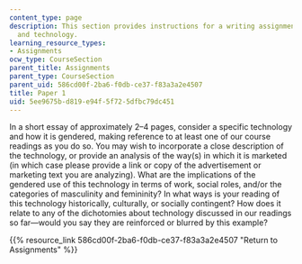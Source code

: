 ```yaml
---
content_type: page
description: This section provides instructions for a writing assignment on gender
  and technology.
learning_resource_types:
- Assignments
ocw_type: CourseSection
parent_title: Assignments
parent_type: CourseSection
parent_uid: 586cd00f-2ba6-f0db-ce37-f83a3a2e4507
title: Paper 1
uid: 5ee9675b-d819-e94f-5f72-5dfbc79dc451
---
```


In a short essay of approximately 2–4 pages, consider a specific technology and how it is gendered, making reference to at least one of our course readings as you do so. You may wish to incorporate a close description of the technology, or provide an analysis of the way(s) in which it is marketed (in which case please provide a link or copy of the advertisement or marketing text you are analyzing). What are the implications of the gendered use of this technology in terms of work, social roles, and/or the categories of masculinity and femininity? In what ways is your reading of this technology historically, culturally, or socially contingent? How does it relate to any of the dichotomies about technology discussed in our readings so far—would you say they are reinforced or blurred by this example?

{{% resource_link 586cd00f-2ba6-f0db-ce37-f83a3a2e4507 "Return to Assignments" %}}